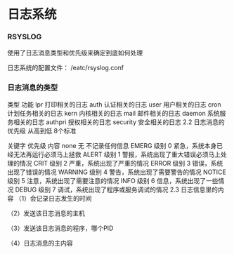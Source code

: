 [//]: # (哈哈我是注释，不会在浏览器中显示。
  Date: 2022-01-19 20:19:10
  LastEditors: gyg
  LastEditTime: 2022-01-19 20:25:54
  FilePath: \test\1_19@日志系统.mm.md
)

# 日志系统 

### RSYSLOG

使用了日志消息类型和优先级来确定到底如何处理

日志系统的配置文件： /eatc/rsyslog.conf

### 日志消息的类型

类型	功能
lpr	打印相关的日志
auth	认证相关的日志
user	用户相关的日志
cron	计划任务相关的日志
kern	内核相关的日志
mail	邮件相关的日志
daemon	系统服务相关的日志
authpri	授权相关的日志
security	安全相关的日志
2.2 日志消息的优先级
从高到低 8个标准

关键字	优先级	内容
none	无	不记录任何信息
EMERG	级别 0	紧急，系统本身已经无法再运行必须马上拯救
ALERT	级别 1	警报，系统出现了重大错误必须马上处理的情况
CRIT	级别 2	严重，系统出现了严重的情况
ERROR	级别 3	错误，系统出现了错误的情况
WARNING	级别 4	警告，系统出现了需要警告的情况
NOTICE	级别 5	注意，系统出现了需要注意的情况
INFO	级别 6	信息，系统出现了一些情况
DEBUG	级别 7	调试，系统出现了程序或服务调试的情况
2.3 日志信息里的内容
（1）会记录日志发生的时间

（2）发送该日志消息的主机

（3）发送该日志消息的程序，哪个PID

（4）日志消息的主内容
